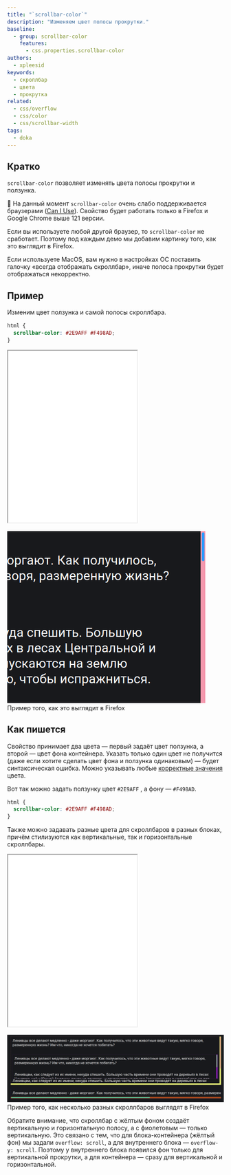 ```yaml
---
title: "`scrollbar-color`"
description: "Изменяем цвет полосы прокрутки."
baseline:
  - group: scrollbar-color
    features:
      - css.properties.scrollbar-color
authors:
  - xpleesid
keywords:
  - скроллбар
  - цвета
  - прокрутка
related:
  - css/overflow
  - css/color
  - css/scrollbar-width
tags:
  - doka
---
```


## Кратко

`scrollbar-color` позволяет изменять цвета полосы прокрутки и ползунка.

<aside>

🦊 На данный момент `scrollbar-color` очень слабо поддерживается браузерами ([Can I Use](https://caniuse.com/mdn-css_properties_scrollbar-color)). Свойство будет работать только в Firefox и Google Chrome выше 121 версии.

Если вы используете любой другой браузер, то `scrollbar-color` не сработает. Поэтому под каждым демо мы добавим картинку того, как это выглядит в Firefox.

</aside>

Если используете MacOS, вам нужно в настройках ОС поставить галочку «всегда отображать скроллбар», иначе полоса прокрутки будет отображаться некорректно.

## Пример

Изменим цвет ползунка и самой полосы скроллбара.

```css
html {
  scrollbar-color: #2E9AFF #F498AD;
}
```

<iframe title="Пример с несколькими разными скроллбарами" src="demos/basic/" height="400"></iframe>

![Пример с несколькими разными скроллбарами](images/basic.png)
Пример того, как это выглядит в Firefox

## Как пишется

Свойство принимает два цвета — первый задаёт цвет ползунка, а второй — цвет фона контейнера. Указать только один цвет не получится (даже если хотите сделать цвет фона и ползунка одинаковым) — будет синтаксическая ошибка. Можно указывать любые [корректные значения](/css/color/#kak-pishetsya) цвета.

Вот так можно задать ползунку цвет `#2E9AFF` , а фону — `#F498AD`.

```css
html {
  scrollbar-color: #2E9AFF #F498AD;
}
```

Также можно задавать разные цвета для скроллбаров в разных блоках, причём стилизуются как вертикальные, так и горизонтальные скроллбары.

<iframe title="Базовый пример" src="demos/multiple/" height="400"></iframe>

![Несколько разных скроллбаров](images/multiple.png)
Пример того, как несколько разных скроллбаров выглядят в Firefox

Обратите внимание, что скроллбар с жёлтым фоном создаёт вертикальную и горизонтальную полосу, а с фиолетовым — только вертикальную. Это связано с тем, что для блока-контейнера (жёлтый фон) мы задали `overflow: scroll`, а для внутреннего блока — `overflow-y: scroll`. Поэтому у внутреннего блока появился фон только для вертикальной прокрутки, а для контейнера — сразу для вертикальной и горизонтальной.
